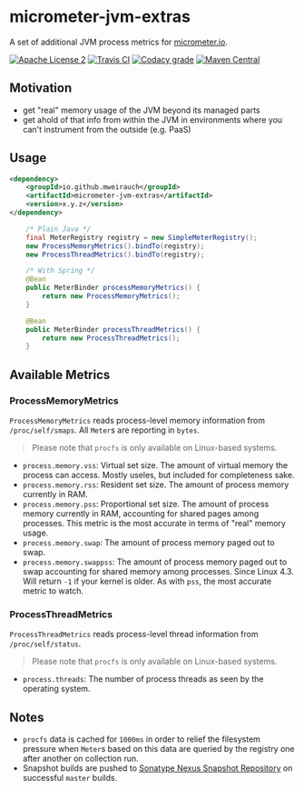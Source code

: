 # micrometer-jvm-extras

A set of additional JVM process metrics for [micrometer.io](https://micrometer.io/).

[![Apache License 2](https://img.shields.io/badge/license-Apache%202-blue.svg)](https://raw.githubusercontent.com/mweirauch/micrometer-jvm-extras/master/LICENSE)
[![Travis CI](https://img.shields.io/travis/mweirauch/micrometer-jvm-extras.svg?maxAge=300)](https://travis-ci.org/mweirauch/micrometer-jvm-extras)
[![Codacy grade](https://img.shields.io/codacy/grade/3ace40206b314f72a690a00be45c9a5a.svg?maxAge=300)](https://www.codacy.com/app/mweirauch/micrometer-jvm-extras)
[![Maven Central](https://img.shields.io/maven-central/v/io.github.mweirauch/micrometer-jvm-extras.svg?maxAge=300)](http://search.maven.org/#search%7Cga%7C1%7Cg%3A%22io.github.mweirauch%22%20AND%20a%3A%22micrometer-jvm-extras%22)

## Motivation

* get "real" memory usage of the JVM beyond its managed parts
* get ahold of that info from within the JVM in environments where you can't
  instrument from the outside (e.g. PaaS)

## Usage

```xml
<dependency>
    <groupId>io.github.mweirauch</groupId>
    <artifactId>micrometer-jvm-extras</artifactId>
    <version>x.y.z</version>
</dependency>
```

```java
    /* Plain Java */
    final MeterRegistry registry = new SimpleMeterRegistry();
    new ProcessMemoryMetrics().bindTo(registry);
    new ProcessThreadMetrics().bindTo(registry);
```

```java
    /* With Spring */
    @Bean
    public MeterBinder processMemoryMetrics() {
        return new ProcessMemoryMetrics();
    }

    @Bean
    public MeterBinder processThreadMetrics() {
        return new ProcessThreadMetrics();
    }
```

## Available Metrics

### ProcessMemoryMetrics

`ProcessMemoryMetrics` reads process-level memory information from `/proc/self/smaps`.
All `Meter`s are reporting in `bytes`.

> Please note that `procfs` is only available on Linux-based systems.

* `process.memory.vss`: Virtual set size. The amount of virtual memory the process can access.
  Mostly useles, but included for completeness sake.
* `process.memory.rss`: Resident set size. The amount of process memory currently in RAM.
* `process.memory.pss`: Proportional set size. The amount of process memory currently in RAM,
  accounting for shared pages among processes. This metric is the most accurate in
  terms of "real" memory usage.
* `process.memory.swap`: The amount of process memory paged out to swap.
* `process.memory.swappss`: The amount of process memory paged out to swap accounting for
  shared memory among processes. Since Linux 4.3. Will return `-1` if your
  kernel is older. As with `pss`, the most accurate metric to watch.

### ProcessThreadMetrics

`ProcessThreadMetrics` reads process-level thread information from `/proc/self/status`.

> Please note that `procfs` is only available on Linux-based systems.

* `process.threads`: The number of process threads as seen by the operating system.

## Notes

* `procfs` data is cached for `1000ms` in order to relief the filesystem pressure
  when `Meter`s based on this data are queried by the registry one after
  another on collection run.
* Snapshot builds are pushed to [Sonatype Nexus Snapshot Repository](https://oss.sonatype.org/content/repositories/snapshots/io/github/mweirauch/micrometer-jvm-extras/) on successful `master` builds.
